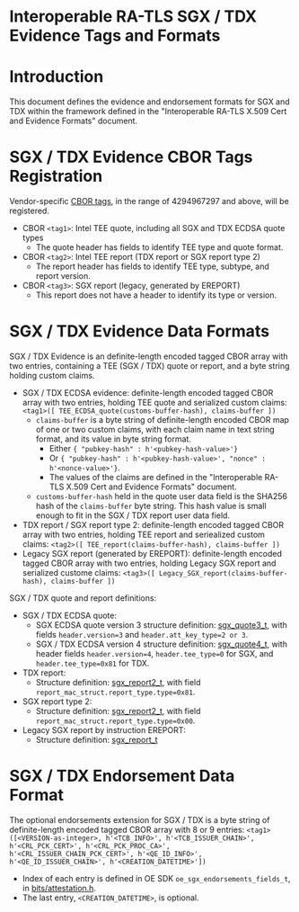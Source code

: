 Interoperable RA-TLS SGX / TDX Evidence Tags and Formats
====

# Introduction

This document defines the evidence and endorsement formats for SGX and TDX within the framework defined in the "Interoperable RA-TLS X.509 Cert and Evidence Formats" document.

# SGX / TDX Evidence CBOR Tags Registration
Vendor-specific [CBOR tags](https://www.iana.org/assignments/cbor-tags/cbor-tags.xhtml#tags), in the range of 4294967297 and above, will be registered.

- CBOR `<tag1>`: Intel TEE quote, including all SGX and TDX ECDSA quote types
    - The quote header has fields to identify TEE type and quote format.
- CBOR `<tag2>`: Intel TEE report (TDX report or SGX report type 2)
    - The report header has fields to identify TEE type, subtype, and report version.
- CBOR `<tag3>`: SGX report (legacy, generated by EREPORT)
    - This report does not have a header to identify its type or version.

#	SGX / TDX Evidence Data Formats
SGX / TDX Evidence is an definite-length encoded tagged CBOR array with two entries, containing a TEE (SGX / TDX) quote or report, and a byte string holding custom claims.

- SGX / TDX ECDSA evidence: definite-length encoded tagged CBOR array with two entries, holding TEE quote and serialized custom claims: `<tag1>([ TEE_ECDSA_quote(customs-buffer-hash), claims-buffer ])`
    - `claims-buffer` is a byte string of definite-length encoded CBOR map of one or two custom claims, with each claim name in text string format, and its value in byte string format.
        - Either `{ "pubkey-hash" : h'<pubkey-hash-value>'}`
        - Or `{ "pubkey-hash" : h'<pubkey-hash-value>', "nonce" : h'<nonce-value>'}`.
        - The values of the claims are defined in the "Interoperable RA-TLS X.509 Cert and Evidence Formats" document.
    - `customs-buffer-hash` held in the quote user data field is the SHA256 hash of the `claims-buffer` byte string. This hash value is small enough to fit in the SGX / TDX report user data field.
- TDX report / SGX report type 2: definite-length encoded tagged CBOR array with two entries, holding TEE report and seriealized custom claims: `<tag2>([ TEE_report(claims-buffer-hash), claims-buffer ])`
- Legacy SGX report (generated by EREPORT): definite-length encoded tagged CBOR array with two entries, holding Legacy SGX report and serialized custome claims: `<tag3>([ Legacy_SGX_report(claims-buffer-hash), claims-buffer ])`

SGX / TDX quote and report definitions:
- SGX / TDX ECDSA quote:
    - SGX ECDSA quote version 3 structure definition: [sgx_quote3_t](https://github.com/intel/SGXDataCenterAttestationPrimitives/blob/master/QuoteGeneration/quote_wrapper/common/inc/sgx_quote_3.h), with fields `header.version=3` and `header.att_key_type=2 or 3`.
    - SGX / TDX ECDSA version 4 structure definition: [sgx_quote4_t](https://github.com/intel/SGXDataCenterAttestationPrimitives/blob/master/QuoteGeneration/quote_wrapper/common/inc/sgx_quote_4.h), with header fields `header.version=4`, `header.tee_type=0` for SGX, and `header.tee_type=0x81` for TDX.
- TDX report:
    - Structure definition: [sgx_report2_t](https://github.com/intel/linux-sgx/blob/master/common/inc/sgx_report2.h), with field `report_mac_struct.report_type.type=0x81`.
- SGX report type 2:
    - Structure definition: [sgx_report2_t](https://github.com/intel/linux-sgx/blob/master/common/inc/sgx_report2.h), with field `report_mac_struct.report_type.type=0x00`.
- Legacy SGX report by instruction EREPORT:
    - Structure definition: [sgx_report_t](https://github.com/intel/linux-sgx/blob/master/common/inc/sgx_report.h#L113)

# SGX / TDX Endorsement Data Format

The optional endorsements extension for SGX / TDX is a byte string of definite-length encoded tagged CBOR array with 8 or 9 entries: `<tag1>([<VERSION-as-integer>, h'<TCB_INFO>', h'<TCB_ISSUER_CHAIN>', h'<CRL_PCK_CERT>', h'<CRL_PCK_PROC_CA>', h'<CRL_ISSUER_CHAIN_PCK_CERT>', h'<QE_ID_INFO>', h'<QE_ID_ISSUER_CHAIN>', h'<CREATION_DATETIME>'])`
- Index of each entry is defined in OE SDK `oe_sgx_endorsements_fields_t`, in [bits/attestation.h](https://github.com/openenclave/openenclave/blob/master/include/openenclave/bits/attestation.h).
- The last entry, `<CREATION_DATETIME>`, is optional.
